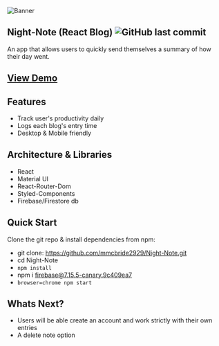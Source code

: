 ![Banner](https://github.com/mmcbride2929/Night-Note/blob/master/Banner/%F0%9F%8C%99_NIGHT-NOTE__%F0%9F%8C%A0.png)

## Night-Note (React Blog)   ![GitHub last commit](https://img.shields.io/github/last-commit/mmcbride2929/night-note)
An app that allows users to quickly send themselves a summary of how their day went.

## [View Demo](https://mmcbride2929.github.io/Night-Note)



## Features
* Track user's productivity daily
* Logs each blog's entry time
* Desktop & Mobile friendly

## Architecture & Libraries
* React 
* Material UI
* React-Router-Dom
* Styled-Components
* Firebase/Firestore db

## Quick Start
Clone the git repo & install dependencies from npm:
* git clone: https://github.com/mmcbride2929/Night-Note.git
* cd Night-Note
* ```npm install```
* npm i firebase@7.15.5-canary.9c409ea7
* ```browser=chrome npm start```

## Whats Next? 
* Users will be able create an account and work strictly with their own entries
* A delete note option

